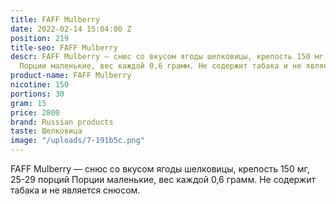 ```yaml
---
title: FAFF Mulberry
date: 2022-02-14 15:04:00 Z
position: 219
title-seo: FAFF Mulberry
descr: FAFF Mulberry — снюс со вкусом ягоды шелковицы, крепость 150 мг, 25-29 порций
  Порции маленькие, вес каждой 0,6 грамм. Не содержит табака и не является снюсом.
product-name: FAFF Mulberry
nicotine: 150
portions: 30
gram: 15
price: 2800
brand: Russian products
taste: Шелковица
image: "/uploads/7-191b5c.png"
---
```


FAFF Mulberry — снюс со вкусом ягоды шелковицы, крепость 150 мг, 25-29 порций Порции маленькие, вес каждой 0,6 грамм. Не содержит табака и не является снюсом.